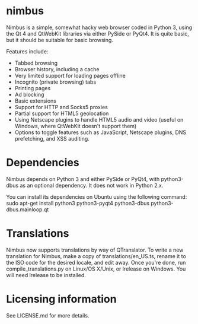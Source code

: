 nimbus
======

Nimbus is a simple, somewhat hacky web browser coded in Python 3, using the
Qt 4 and QtWebKit libraries via either PySide or PyQt4. It is quite basic, but
it should be suitable for basic browsing.

Features include:
* Tabbed browsing
* Browser history, including a cache
* Very limited support for loading pages offline
* Incognito (private browsing) tabs
* Printing pages
* Ad blocking
* Basic extensions
* Support for HTTP and Socks5 proxies
* Partial support for HTML5 geolocation
* Using Netscape plugins to handle HTML5 audio and video (useful on Windows,
  where QtWebKit doesn't support them)
* Options to toggle features such as JavaScript, Netscape plugins, DNS
  prefetching, and XSS auditing.

Dependencies
======

Nimbus depends on Python 3 and either PySide or PyQt4, with python3-dbus as
an optional dependency. It does not work in Python 2.x.

You can install its dependencies on Ubuntu using the following command:
    sudo apt-get install python3 python3-pyqt4 python3-dbus python3-dbus.mainloop.qt

Translations
======

Nimbus now supports translations by way of QTranslator. To write a new
translation for Nimbus, make a copy of translations/en_US.ts, rename it to the
ISO code for the desired locale, and edit away. Once you're done, run
compile_translations.py on Linux/OS X/Unix, or lrelease on Windows. You will
need lrelease to be installed.

Licensing information
======

See LICENSE.md for more details.

